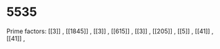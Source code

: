 # 5535

Prime factors: [[3]] , [[1845]] , [[3]] , [[615]] , [[3]] , [[205]] , [[5]] , [[41]] , [[41]] , 